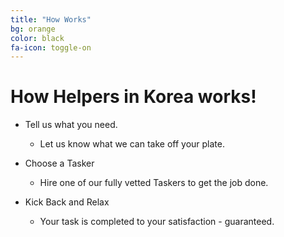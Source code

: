 ```yaml
---
title: "How Works"
bg: orange
color: black
fa-icon: toggle-on
---
```


# How Helpers in Korea works!
- Tell us what you need.
  * Let us know what we can take off your plate.
  
- Choose a Tasker
  * Hire one of our fully vetted Taskers to get the job done.
  
- Kick Back and Relax
  * Your task is completed to your satisfaction - guaranteed.







